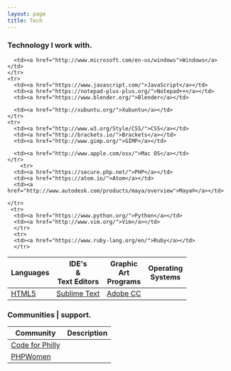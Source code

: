```yaml
---
layout: page
title: Tech
---
```


### Technology I work with.


<table>
  <thead>
    <tr>
      <th>Languages</th>
      <th>IDE's </br> & </br> Text Editors</th>
      <th>Graphic </br> Art </br> Programs</th>
      <th>Operating </br> Systems</th>
    </tr>
  </thead>

  <tbody>
    <tr>
      <td><a href="http://www.w3.org/TR/html5/">HTML5</a></td>
      <td><a href="http://www.sublimetext.com/">Sublime Text</a></td>
      <td><a href="http://www.adobe.com/creativecloud.html">Adobe CC</a></td>
      
      <td><a href="http://www.microsoft.com/en-us/windows">Windows</a></td>
    </tr>
    <tr>
      <td><a href="https://www.javascript.com/">JavaScript</a></td>
      <td><a href="https://notepad-plus-plus.org/">Notepad++</a></td>
      <td><a href="https://www.blender.org/">Blender</a></td>
      
      <td><a href="http://xubuntu.org/">Xubuntu</a></td>
    </tr>
    <tr>
      <td><a href="http://www.w3.org/Style/CSS/">CSS</a></td>
      <td><a href="http://brackets.io/">Brackets</a></td>
      <td><a href="http://www.gimp.org/">GIMP</a></td>
      
      <td><a href="http://www.apple.com/osx/">Mac OS</a></td>
    </tr>
        <tr>
      <td><a href="https://secure.php.net/">PHP</a></td>
      <td><a href="https://atom.io/">Atom</a></td>
      <td><a href="http://www.autodesk.com/products/maya/overview">Maya®</a></td>
      
    </tr>
     <tr>
      <td><a href="https://www.python.org/">Python</a></td>
      <td><a href="http://www.vim.org/">Vim</a></td>
      </tr>
      <tr>
      <td><a href="https://www.ruby-lang.org/en/">Ruby</a></td>
      </tr>
  </tbody>
</table>


###  Communities | support.


<table>
  <thead>
    <tr>
      <th>Community</th>
      <th>Description</th>
    </tr>
  </thead>
  <tbody>
    <tr>
      <td><a href="https://codeforphilly.org/">Code for Philly</a></td>
    </tr>
    <tr>
      <td><a href="https://phpwomen.org/">PHPWomen</a></td>
    </tr>
  </tbody>
</table>